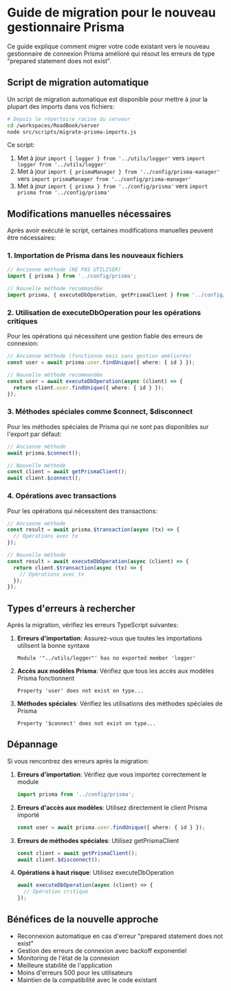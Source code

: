# Guide de migration pour le nouveau gestionnaire Prisma

Ce guide explique comment migrer votre code existant vers le nouveau gestionnaire de connexion Prisma amélioré qui résout les erreurs de type "prepared statement does not exist".

## Script de migration automatique

Un script de migration automatique est disponible pour mettre à jour la plupart des imports dans vos fichiers:

```bash
# Depuis le répertoire racine du serveur
cd /workspaces/RoadBook/server
node src/scripts/migrate-prisma-imports.js
```

Ce script:
1. Met à jour `import { logger } from '../utils/logger'` vers `import logger from '../utils/logger'`
2. Met à jour `import { prismaManager } from '../config/prisma-manager'` vers `import prismaManager from '../config/prisma-manager'`
3. Met à jour `import { prisma } from '../config/prisma'` vers `import prisma from '../config/prisma'`

## Modifications manuelles nécessaires

Après avoir exécuté le script, certaines modifications manuelles peuvent être nécessaires:

### 1. Importation de Prisma dans les nouveaux fichiers

```typescript
// Ancienne méthode (NE PAS UTILISER)
import { prisma } from '../config/prisma';

// Nouvelle méthode recommandée
import prisma, { executeDbOperation, getPrismaClient } from '../config/prisma';
```

### 2. Utilisation de executeDbOperation pour les opérations critiques

Pour les opérations qui nécessitent une gestion fiable des erreurs de connexion:

```typescript
// Ancienne méthode (fonctionne mais sans gestion améliorée)
const user = await prisma.user.findUnique({ where: { id } });

// Nouvelle méthode recommandée
const user = await executeDbOperation(async (client) => {
  return client.user.findUnique({ where: { id } });
});
```

### 3. Méthodes spéciales comme $connect, $disconnect

Pour les méthodes spéciales de Prisma qui ne sont pas disponibles sur l'export par défaut:

```typescript
// Ancienne méthode
await prisma.$connect();

// Nouvelle méthode
const client = await getPrismaClient();
await client.$connect();
```

### 4. Opérations avec transactions

Pour les opérations qui nécessitent des transactions:

```typescript
// Ancienne méthode
const result = await prisma.$transaction(async (tx) => {
  // Opérations avec tx
});

// Nouvelle méthode 
const result = await executeDbOperation(async (client) => {
  return client.$transaction(async (tx) => {
    // Opérations avec tx
  });
});
```

## Types d'erreurs à rechercher

Après la migration, vérifiez les erreurs TypeScript suivantes:

1. **Erreurs d'importation**: Assurez-vous que toutes les importations utilisent la bonne syntaxe
   ```
   Module '"../utils/logger"' has no exported member 'logger'
   ```

2. **Accès aux modèles Prisma**: Vérifiez que tous les accès aux modèles Prisma fonctionnent
   ```
   Property 'user' does not exist on type...
   ```

3. **Méthodes spéciales**: Vérifiez les utilisations des méthodes spéciales de Prisma
   ```
   Property '$connect' does not exist on type...
   ```

## Dépannage

Si vous rencontrez des erreurs après la migration:

1. **Erreurs d'importation**: Vérifiez que vous importez correctement le module
   ```typescript
   import prisma from '../config/prisma';
   ```

2. **Erreurs d'accès aux modèles**: Utilisez directement le client Prisma importé
   ```typescript
   const user = await prisma.user.findUnique({ where: { id } });
   ```

3. **Erreurs de méthodes spéciales**: Utilisez getPrismaClient
   ```typescript
   const client = await getPrismaClient();
   await client.$disconnect();
   ```

4. **Opérations à haut risque**: Utilisez executeDbOperation
   ```typescript
   await executeDbOperation(async (client) => {
     // Opération critique
   });
   ```

## Bénéfices de la nouvelle approche

- Reconnexion automatique en cas d'erreur "prepared statement does not exist"
- Gestion des erreurs de connexion avec backoff exponentiel
- Monitoring de l'état de la connexion
- Meilleure stabilité de l'application
- Moins d'erreurs 500 pour les utilisateurs
- Maintien de la compatibilité avec le code existant